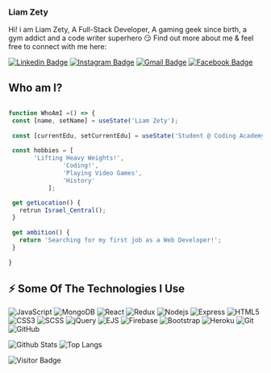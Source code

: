 ### Liam Zety

Hi! i am Liam Zety, A Full-Stack Developer, A gaming geek since birth, a gym addict and a code writer superhero :smirk: Find out more about me & feel free to connect with me here:

[![Linkedin Badge](https://img.shields.io/badge/-Linkedin-blue?style=flat-square&logo=Linkedin&logoColor=white&link=https://www.linkedin.com/in/liam-zety/)](https://www.linkedin.com/in/liam-zety/)
[![Instagram Badge](https://img.shields.io/badge/-Instagram-purple?style=flat-square&logo=instagram&logoColor=white&link=https://instagram.com/liam_zety/)](https://instagram.com/liam_zety)
[![Gmail Badge](https://img.shields.io/badge/-Gmail-c14438?style=flat-square&logo=Gmail&logoColor=white&link=mailto:liamzroma@gmail.com)](mailto:liamzroma@gmail.com)
[![Facebook Badge](https://img.shields.io/badge/-Facebook-0D8BF0?style=flat-square&logo=Facebook&logoColor=white&link=https://www.facebook.com/liamzety/)](https://www.facebook.com/liamzety/)

## Who am I?
 ```javascript
 
 function WhoAmI =() => {
  const [name, setName] = useState('Liam Zety');
  
  const [currentEdu, setCurrentEdu] = useState('Student @ Coding Academy.');
  
  const hobbies = [
        'Lifting Heavy Weights!',
				'Coding!',
				'Playing Video Games',
				'History'
			];
 
  get getLocation() {
  	retrun Israel_Central();
  }
  
  get ambition() {
    return 'Searching for my first job as a Web Developer!';
  }
  
}
 ```

## ⚡ Some Of The Technologies I Use

![JavaScript](https://img.shields.io/badge/-JavaScript-black?style=flat-square&logo=javascript)
![MongoDB](https://img.shields.io/badge/-MongoDB-black?style=flat-square&logo=mongodb)
![React](https://img.shields.io/badge/-React-black?style=flat-square&logo=react)
![Redux](https://img.shields.io/badge/-Redux-181717?style=flat-square&logo=redux)
![Nodejs](https://img.shields.io/badge/-Nodejs-black?style=flat-square&logo=Node.js)
![Express](https://img.shields.io/badge/-Express-black?style=flat-square&logo=express)
![HTML5](https://img.shields.io/badge/-HTML5-E34F26?style=flat-square&logo=html5&logoColor=white)
![CSS3](https://img.shields.io/badge/-CSS3-1572B6?style=flat-square&logo=css3)
![SCSS](https://img.shields.io/badge/-SCSS-purple?style=flat-square&logo=scss)
![jQuery](https://img.shields.io/badge/-jQuery-black?style=flat-square&logo=jquery)
![EJS](https://img.shields.io/badge/-EJS-black?style=flat-square&logo=ejs)
![Firebase](https://img.shields.io/badge/-Firebase-black?style=flat-square&logo=firebase)
![Bootstrap](https://img.shields.io/badge/-Bootstrap-563D7C?style=flat-square&logo=bootstrap)
![Heroku](https://img.shields.io/badge/-Heroku-430098?style=flat-square&logo=heroku)
![Git](https://img.shields.io/badge/-Git-black?style=flat-square&logo=git)
![GitHub](https://img.shields.io/badge/-GitHub-181717?style=flat-square&logo=github)


![Github Stats](https://github-readme-stats.vercel.app/api?username=liamzety&count_private=true&show_icons=true&include_all_commits=true)
![Top Langs](https://github-readme-stats.vercel.app/api/top-langs/?username=liamzety&hide=TeX&layout=compact)

![Visitor Badge](https://visitor-badge.laobi.icu/badge?page_id=liamzety.liamzety)

